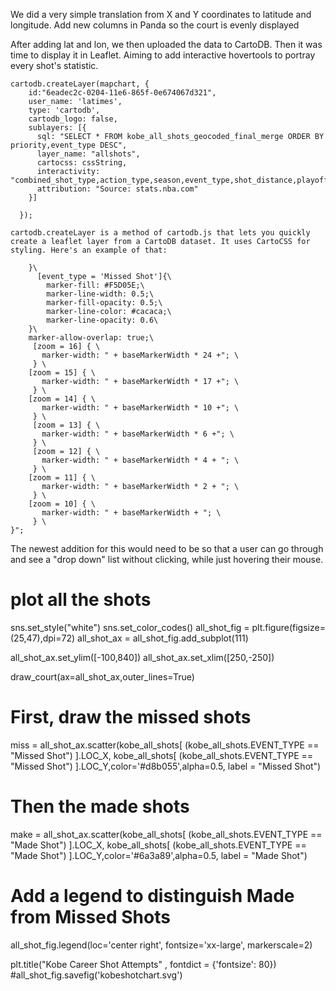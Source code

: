 We did a very simple translation from X and Y coordinates to latitude and longitude. 
Add new columns in Panda so the court is evenly displayed

After adding lat and lon, we then uploaded the data to CartoDB. Then it was time to display it in Leaflet.
Aiming to add interactive hovertools to portray every shot's statistic. 

	cartodb.createLayer(mapchart, {
	    id:"6eadec2c-0204-11e6-865f-0e674067d321",
	    user_name: 'latimes',
	    type: 'cartodb',
	    cartodb_logo: false,
	    sublayers: [{
	      sql: "SELECT * FROM kobe_all_shots_geocoded_final_merge ORDER BY priority,event_type DESC",
	      layer_name: "allshots",
	      cartocss: cssString,
	      interactivity: "combined_shot_type,action_type,season,event_type,shot_distance,playoffs,opponent,game_date",
	      attribution: "Source: stats.nba.com"
	    }]

	  });

    cartodb.createLayer is a method of cartodb.js that lets you quickly create a leaflet layer from a CartoDB dataset. It uses CartoCSS for styling. Here's an example of that:

	    }\
	      [event_type = 'Missed Shot']{\
	        marker-fill: #F5D05E;\
	        marker-line-width: 0.5;\
	        marker-fill-opacity: 0.5;\
	        marker-line-color: #cacaca;\
	        marker-line-opacity: 0.6\
	    }\
	    marker-allow-overlap: true;\
	     [zoom = 16] { \
	       marker-width: " + baseMarkerWidth * 24 +"; \
	     } \
	    [zoom = 15] { \
	       marker-width: " + baseMarkerWidth * 17 +"; \
	     } \
	    [zoom = 14] { \
	       marker-width: " + baseMarkerWidth * 10 +"; \
	     } \
	     [zoom = 13] { \
	       marker-width: " + baseMarkerWidth * 6 +"; \
	     } \
	     [zoom = 12] { \
	       marker-width: " + baseMarkerWidth * 4 + "; \
	     } \
	    [zoom = 11] { \
	       marker-width: " + baseMarkerWidth * 2 + "; \
	     } \
	    [zoom = 10] { \
	       marker-width: " + baseMarkerWidth + "; \
	     } \
	}";
  
  The newest addition for this would need to be so that a user can go through and see a "drop down" list without clicking, while just hovering their mouse.
  
  # plot all the shots
sns.set_style("white")
sns.set_color_codes()
all_shot_fig = plt.figure(figsize=(25,47),dpi=72)
all_shot_ax = all_shot_fig.add_subplot(111)

all_shot_ax.set_ylim([-100,840])
all_shot_ax.set_xlim([250,-250])

draw_court(ax=all_shot_ax,outer_lines=True)

# First, draw the missed shots
miss = all_shot_ax.scatter(kobe_all_shots[
        (kobe_all_shots.EVENT_TYPE == "Missed Shot")
    ].LOC_X,
    kobe_all_shots[
        (kobe_all_shots.EVENT_TYPE == "Missed Shot")
    ].LOC_Y,color='#d8b055',alpha=0.5, label = "Missed Shot")


# Then the made shots
make = all_shot_ax.scatter(kobe_all_shots[
        (kobe_all_shots.EVENT_TYPE == "Made Shot")
    ].LOC_X,
    kobe_all_shots[
        (kobe_all_shots.EVENT_TYPE == "Made Shot")
    ].LOC_Y,color='#6a3a89',alpha=0.5, label = "Made Shot")

# Add a legend to distinguish Made from Missed Shots
all_shot_fig.legend(loc='center right', fontsize='xx-large', markerscale=2)

plt.title("Kobe Career Shot Attempts" , fontdict = {'fontsize': 80})
#all_shot_fig.savefig('kobeshotchart.svg')
